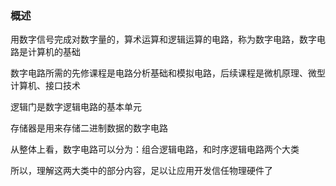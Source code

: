 

### 概述

用数字信号完成对数字量的，算术运算和逻辑运算的电路，称为数字电路，数字电路是计算机的基础

数字电路所需的先修课程是电路分析基础和模拟电路，后续课程是微机原理、微型计算机、接口技术

逻辑门是数字逻辑电路的基本单元

存储器是用来存储二进制数据的数字电路

从整体上看，数字电路可以分为：组合逻辑电路，和时序逻辑电路两个大类

所以，理解这两大类中的部分内容，足以让应用开发信任物理硬件了
